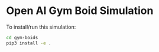 # Open AI Gym Boid Simulation

To install/run this simulation:
```bash
cd gym-boids
pip3 install -e .
```

